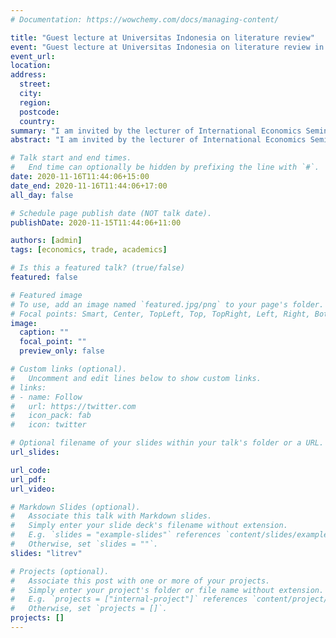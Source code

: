 ```yaml
---
# Documentation: https://wowchemy.com/docs/managing-content/

title: "Guest lecture at Universitas Indonesia on literature review"
event: "Guest lecture at Universitas Indonesia on literature review in International Economics Seminar"
event_url:
location:
address:
  street:
  city:
  region:
  postcode:
  country:
summary: "I am invited by the lecturer of International Economics Seminar to give a guess lecture on how to conduct a literature review. I use some resources from Australian University and my own experience"
abstract: "I am invited by the lecturer of International Economics Seminar to give a guess lecture on how to conduct a literature review. I use some resources from Australian University and my own experience. Slides in Indonesian"

# Talk start and end times.
#   End time can optionally be hidden by prefixing the line with `#`.
date: 2020-11-16T11:44:06+15:00
date_end: 2020-11-16T11:44:06+17:00
all_day: false

# Schedule page publish date (NOT talk date).
publishDate: 2020-11-15T11:44:06+11:00

authors: [admin]
tags: [economics, trade, academics]

# Is this a featured talk? (true/false)
featured: false

# Featured image
# To use, add an image named `featured.jpg/png` to your page's folder. 
# Focal points: Smart, Center, TopLeft, Top, TopRight, Left, Right, BottomLeft, Bottom, BottomRight.
image:
  caption: ""
  focal_point: ""
  preview_only: false

# Custom links (optional).
#   Uncomment and edit lines below to show custom links.
# links:
# - name: Follow
#   url: https://twitter.com
#   icon_pack: fab
#   icon: twitter

# Optional filename of your slides within your talk's folder or a URL.
url_slides:

url_code:
url_pdf:
url_video:

# Markdown Slides (optional).
#   Associate this talk with Markdown slides.
#   Simply enter your slide deck's filename without extension.
#   E.g. `slides = "example-slides"` references `content/slides/example-slides.md`.
#   Otherwise, set `slides = ""`.
slides: "litrev"

# Projects (optional).
#   Associate this post with one or more of your projects.
#   Simply enter your project's folder or file name without extension.
#   E.g. `projects = ["internal-project"]` references `content/project/deep-learning/index.md`.
#   Otherwise, set `projects = []`.
projects: []
---
```

